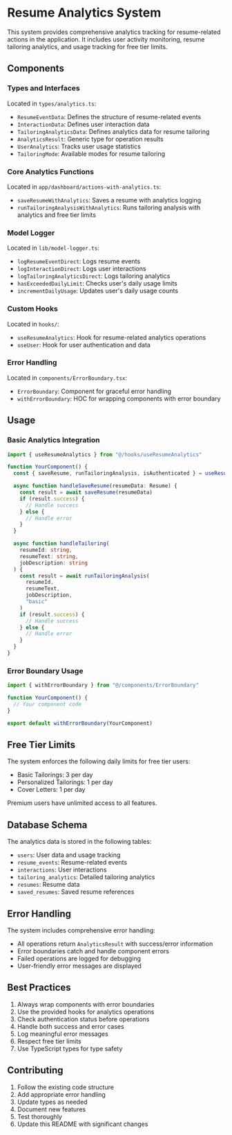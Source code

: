 # Resume Analytics System

This system provides comprehensive analytics tracking for resume-related actions in the application. It includes user activity monitoring, resume tailoring analytics, and usage tracking for free tier limits.

## Components

### Types and Interfaces

Located in `types/analytics.ts`:
- `ResumeEventData`: Defines the structure of resume-related events
- `InteractionData`: Defines user interaction data
- `TailoringAnalyticsData`: Defines analytics data for resume tailoring
- `AnalyticsResult`: Generic type for operation results
- `UserAnalytics`: Tracks user usage statistics
- `TailoringMode`: Available modes for resume tailoring

### Core Analytics Functions

Located in `app/dashboard/actions-with-analytics.ts`:
- `saveResumeWithAnalytics`: Saves a resume with analytics logging
- `runTailoringAnalysisWithAnalytics`: Runs tailoring analysis with analytics and free tier limits

### Model Logger

Located in `lib/model-logger.ts`:
- `logResumeEventDirect`: Logs resume events
- `logInteractionDirect`: Logs user interactions
- `logTailoringAnalyticsDirect`: Logs tailoring analytics
- `hasExceededDailyLimit`: Checks user's daily usage limits
- `incrementDailyUsage`: Updates user's daily usage counts

### Custom Hooks

Located in `hooks/`:
- `useResumeAnalytics`: Hook for resume-related analytics operations
- `useUser`: Hook for user authentication and data

### Error Handling

Located in `components/ErrorBoundary.tsx`:
- `ErrorBoundary`: Component for graceful error handling
- `withErrorBoundary`: HOC for wrapping components with error boundary

## Usage

### Basic Analytics Integration

```typescript
import { useResumeAnalytics } from "@/hooks/useResumeAnalytics"

function YourComponent() {
  const { saveResume, runTailoringAnalysis, isAuthenticated } = useResumeAnalytics()

  async function handleSaveResume(resumeData: Resume) {
    const result = await saveResume(resumeData)
    if (result.success) {
      // Handle success
    } else {
      // Handle error
    }
  }

  async function handleTailoring(
    resumeId: string,
    resumeText: string,
    jobDescription: string
  ) {
    const result = await runTailoringAnalysis(
      resumeId,
      resumeText,
      jobDescription,
      "basic"
    )
    if (result.success) {
      // Handle success
    } else {
      // Handle error
    }
  }
}
```

### Error Boundary Usage

```typescript
import { withErrorBoundary } from "@/components/ErrorBoundary"

function YourComponent() {
  // Your component code
}

export default withErrorBoundary(YourComponent)
```

## Free Tier Limits

The system enforces the following daily limits for free tier users:
- Basic Tailorings: 3 per day
- Personalized Tailorings: 1 per day
- Cover Letters: 1 per day

Premium users have unlimited access to all features.

## Database Schema

The analytics data is stored in the following tables:
- `users`: User data and usage tracking
- `resume_events`: Resume-related events
- `interactions`: User interactions
- `tailoring_analytics`: Detailed tailoring analytics
- `resumes`: Resume data
- `saved_resumes`: Saved resume references

## Error Handling

The system includes comprehensive error handling:
- All operations return `AnalyticsResult` with success/error information
- Error boundaries catch and handle component errors
- Failed operations are logged for debugging
- User-friendly error messages are displayed

## Best Practices

1. Always wrap components with error boundaries
2. Use the provided hooks for analytics operations
3. Check authentication status before operations
4. Handle both success and error cases
5. Log meaningful error messages
6. Respect free tier limits
7. Use TypeScript types for type safety

## Contributing

1. Follow the existing code structure
2. Add appropriate error handling
3. Update types as needed
4. Document new features
5. Test thoroughly
6. Update this README with significant changes 